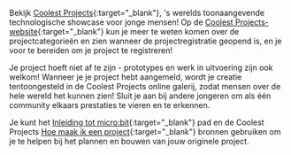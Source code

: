 Bekijk [Coolest Projects](https://coolestprojects.org/){:target="_blank"}, 's werelds toonaangevende technologische showcase voor jonge mensen! Op de [Coolest Projects-website](https://coolestprojects.org/){:target="_blank"} kun je meer te weten komen over de projectcategorieën en zien wanneer de projectregistratie geopend is, en je voor te bereiden om je project te registreren!

Je project hoeft niet af te zijn - prototypes en werk in uitvoering zijn ook welkom! Wanneer je je project hebt aangemeld, wordt je creatie tentoongesteld in de Coolest Projects online galerij, zodat mensen over de hele wereld het kunnen zien! Sluit je aan bij andere jongeren om als één community elkaars prestaties te vieren en te erkennen.

Je kunt het [Inleiding tot micro:bit](https://projects.raspberrypi.org/nl-NL/pathways/microbit-intro){:target="_blank"} pad en de Coolest Projects [Hoe maak ik een project](https://coolestprojects.org/2020/03/31/how-to-make-a-project-workbook-and-additional-resources/){:target="_blank"} bronnen gebruiken om je te helpen bij het plannen en bouwen van jouw originele project.
